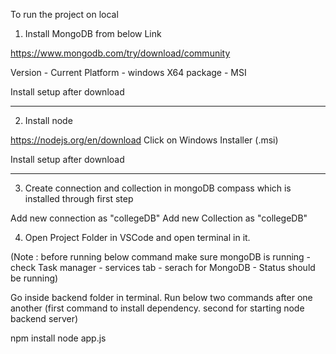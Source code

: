 To run the project on local

1. Install MongoDB from below Link

https://www.mongodb.com/try/download/community

Version  - Current
Platform - windows X64
package  - MSI

Install setup after download

--------------------------------------------------------------------
2. Install node

https://nodejs.org/en/download
Click on Windows Installer (.msi)

Install setup after download

--------------------------------------------------------------------

3. Create connection and collection in mongoDB compass which is installed through first step

Add new connection as "collegeDB"
Add new Collection as "collegeDB"

4. Open Project Folder in VSCode and open terminal in it.

(Note : before running below command make sure mongoDB is running - check Task manager - services tab - serach for MongoDB - Status should be running)

Go inside backend folder in terminal.
Run below two commands after one another (first command to install dependency. second for starting node backend server)

npm install
node app.js 




